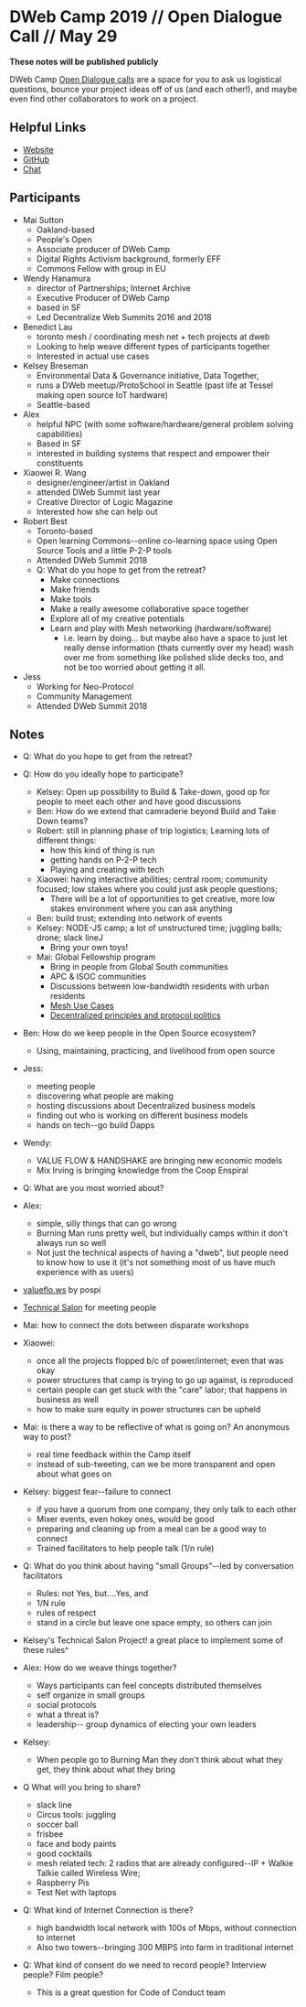 DWeb Camp 2019 // Open Dialogue Call // May 29
==============================================

**These notes will be published publicly**

DWeb Camp [Open Dialogue calls](https://github.com/dweb-camp-2019/organizing#open-dialogue-calls) are a space for you to ask us logistical questions, bounce your project ideas off of us (and each other!), and maybe even find other collaborators to work on a project.

## Helpful Links

- [Website](https://dwebcamp.org)
- [GitHub](https://github.com/dweb-camp-2019)
- [Chat](https://riot.im/app/#/room/#decentralizedweb-general:matrix.org)

## Participants

- Mai Sutton
    - Oakland-based
    - People's Open
    - Associate producer of DWeb Camp
    - Digital Rights Activism background, formerly EFF
    - Commons Fellow with group in EU
- Wendy Hanamura
    - director of Partnerships; Internet Archive
    - Executive Producer of DWeb Camp
    - based in SF 
    - Led Decentralize Web Summits 2016 and 2018
- Benedict Lau
    - toronto mesh / coordinating mesh net + tech projects at dweb
    - Looking to help weave different types of participants together
    - Interested in actual use cases
- Kelsey Breseman
    - Environmental Data & Governance initiative, Data Together, 
    - runs a DWeb meetup/ProtoSchool in Seattle (past life at Tessel making open source IoT hardware)
    - Seattle-based
- Alex
    - helpful NPC (with some software/hardware/general problem solving capabilities)
    - Based in SF
    - interested in building systems that respect and empower their constituents
- Xiaowei R. Wang
    - designer/engineer/artist in Oakland
    - attended DWeb Summit last year
    - Creative Director of Logic Magazine
    - Interested how she can help out
- Robert Best
    - Toronto-based
    - Open learning Commons--online co-learning space using Open Source Tools and a little P-2-P tools
    - Attended DWeb Summit 2018
    - Q: What do you hope to get from the retreat? 
        - Make connections
        - Make friends
        - Make tools
        - Make a really awesome collaborative space together
        - Explore all of my creative potentials
        - Learn and play with Mesh networking (hardware/software)
            - i.e. learn by doing… but maybe also have a space to just let really dense information (thats currently over my head) wash over me from something like polished slide decks too, and not be too worried about getting it all.
- Jess
    - Working for Neo-Protocol
    - Community Management
    - Attended DWeb Summit 2018

## Notes

- Q:  What do you hope to get from the retreat?
- Q:  How do you ideally hope to participate?
    - Kelsey: Open up possibility to Build & Take-down, good op for people to meet each other and have good discussions
    - Ben: How do we extend that camraderie beyond Build and Take Down teams?
    - Robert: still in planning phase of trip logistics; Learning lots of different things:
        - how this kind of thing is run
        - getting hands on P-2-P tech
        - Playing and creating with tech
    - Xiaowei: having interactive abilities; central room; community focused; low stakes where you could just ask people questions; 
        - There will be a lot of opportunities to get creative, more low stakes environment where you can ask anything
    - Ben: build trust; extending into network of events
    - Kelsey: NODE-JS camp; a lot of unstructured time; juggling balls; drone; slack lineJ
        - Bring your own toys!
    - Mai: Global Fellowship program
        - Bring in people from Global South communities
        - APC & ISOC communities
        - Discussions between low-bandwidth residents with urban residents
        - [Mesh Use Cases](https://github.com/dweb-camp-2019/projects/issues/12)
        - [Decentralized principles and protocol politics](https://github.com/dweb-camp-2019/projects/issues/5)
- Ben: How do we keep people in the Open Source ecosystem?
    - Using, maintaining, practicing, and livelihood from open source
- Jess:
    - meeting people
    - discovering what people are making
    - hosting discussions about Decentralized business models
    - finding out who is working on different business models
    - hands on tech--go build Dapps
- Wendy:
    - VALUE FLOW & HANDSHAKE are bringing new economic models
    - Mix Irving is bringing knowledge from the Coop Enspiral

- Q: What are you most worried about?
- Alex:
    - simple, silly things that can go wrong
    - Burning Man runs pretty well, but individually camps within it don't always run so well
    - Not just the technical aspects of having a "dweb", but people need to know how to use it (it's not something most of us have much experience with as users)
- [valueflo.ws](https://github.com/dweb-camp-2019/projects/issues/16#issuecomment-496058732) by pospi
- [Technical Salon](https://github.com/dweb-camp-2019/projects/issues/21) for meeting people
- Mai:  how to connect the dots between disparate workshops
- Xiaowei: 
    - once all the projects flopped b/c of power/internet; even that was okay
    - power structures that camp is trying to go up against, is reproduced
    - certain people can get stuck with the "care" labor; that happens in business as well
    - how to make sure equity in power structures can be upheld
- Mai: is there a way to be reflective of what is going on? An anonymous way to post?
    - real time feedback within the Camp itself
    - instead of sub-tweeting, can we be more transparent and open about what goes on
- Kelsey: biggest fear--failure to connect
    - if you have a quorum from one company, they only talk to each other
    - Mixer events, even hokey ones, would be good
    - preparing and cleaning up from a meal can be a good way to connect
    - Trained facilitators to help people talk (1/n rule)
- Q: What do you think about having "small Groups"--led by conversation facilitators
    - Rules: not Yes, but....Yes, and
    - 1/N rule
    - rules of respect
    - stand in a circle but leave one space empty, so others can join
- Kelsey's Technical Salon Project! a great place to implement some of these rules^
- Alex: How do we weave things together?
    - Ways participants can feel concepts distributed themselves
    - self organize in small groups
    - social protocols
    - what a threat is?
    - leadership-- group dynamics of electing your own leaders
- Kelsey:
    - When people go to Burning Man they don't think about what they get, they think about what they bring
- Q What will you bring to share?
    - slack line
    - Circus tools: juggling 
    - soccer ball
    - frisbee
    - face and body paints
    - good cocktails
    - mesh related tech: 2 radios that are already configured--IP + Walkie Talkie called Wireless Wire;
    - Raspberry Pis
    - Test Net with laptops
- Q: What kind of Internet Connection is there?
    - high bandwidth local network with 100s of Mbps, without connection to internet
    - Also two towers--bringing 300 MBPS into farm in traditional internet
- Q: What kind of consent do we need to record people? Interview people? Film people?
    - This is a great question for Code of Conduct team

